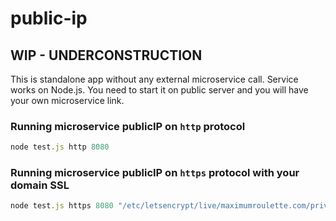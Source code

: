 # public-ip

## WIP - UNDERCONSTRUCTION

This is standalone app without any external microservice call. Service works on Node.js. You need to start it on public server and you will have your own microservice link.


### Running microservice publicIP on `http` protocol
```js
node test.js http 8080
```

### Running microservice publicIP on `https` protocol with your domain SSL
```js
node test.js https 8080 "/etc/letsencrypt/live/maximumroulette.com/privkey.pem" "/etc/letsencrypt/live/maximumroulette.com/fullchain.pem"
```
